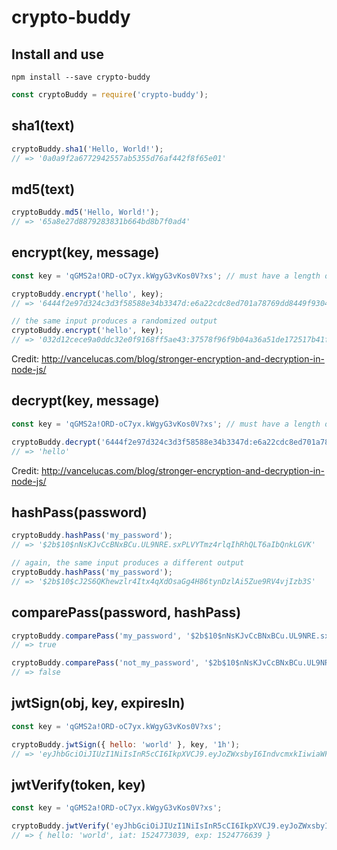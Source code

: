 # crypto-buddy

## Install and use

`npm install --save crypto-buddy`

```javascript
const cryptoBuddy = require('crypto-buddy');
```

## sha1(text)

```javascript
cryptoBuddy.sha1('Hello, World!');
// => '0a0a9f2a6772942557ab5355d76af442f8f65e01'
```

## md5(text)

```javascript
cryptoBuddy.md5('Hello, World!');
// => '65a8e27d8879283831b664bd8b7f0ad4'
```

## encrypt(key, message)

```javascript
const key = 'qGMS2a!ORD-oC7yx.kWgyG3vKos0V?xs'; // must have a length of 32

cryptoBuddy.encrypt('hello', key);
// => '6444f2e97d324c3d3f58588e34b3347d:e6a22cdc8ed701a78769dd8449f9304d'

// the same input produces a randomized output
cryptoBuddy.encrypt('hello', key);
// => '032d12cece9a0ddc32e0f9168ff5ae43:37578f96f9b04a36a51de172517b41f4'
```

Credit: http://vancelucas.com/blog/stronger-encryption-and-decryption-in-node-js/

## decrypt(key, message)

```javascript
const key = 'qGMS2a!ORD-oC7yx.kWgyG3vKos0V?xs'; // must have a length of 32

cryptoBuddy.decrypt('6444f2e97d324c3d3f58588e34b3347d:e6a22cdc8ed701a78769dd8449f9304d', key);
// => 'hello'
```

Credit: http://vancelucas.com/blog/stronger-encryption-and-decryption-in-node-js/


## hashPass(password)

```javascript
cryptoBuddy.hashPass('my_password');
// => '$2b$10$nNsKJvCcBNxBCu.UL9NRE.sxPLVYTmz4rlqIhRhQLT6aIbQnkLGVK'

// again, the same input produces a different output
cryptoBuddy.hashPass('my_password');
// => '$2b$10$cJ2S6QKhewzlr4Itx4qXdOsaGg4H86tynDzlAi5Zue9RV4vjIzb3S'
```

## comparePass(password, hashPass)

```javascript
cryptoBuddy.comparePass('my_password', '$2b$10$nNsKJvCcBNxBCu.UL9NRE.sxPLVYTmz4rlqIhRhQLT6aIbQnkLGVK');
// => true

cryptoBuddy.comparePass('not_my_password', '$2b$10$nNsKJvCcBNxBCu.UL9NRE.sxPLVYTmz4rlqIhRhQLT6aIbQnkLGVK');
// => false
```

## jwtSign(obj, key, expiresIn)

```javascript
const key = 'qGMS2a!ORD-oC7yx.kWgyG3vKos0V?xs';

cryptoBuddy.jwtSign({ hello: 'world' }, key, '1h');
// => 'eyJhbGciOiJIUzI1NiIsInR5cCI6IkpXVCJ9.eyJoZWxsbyI6IndvcmxkIiwiaWF0IjoxNTI0NzczMDM5LCJleHAiOjE1MjQ3NzY2Mzl9.hqRA1Ws2BJ6c_IiUzeS6t1ECBb6CzngcYefmIcxRSL8'
```

## jwtVerify(token, key)

```javascript
const key = 'qGMS2a!ORD-oC7yx.kWgyG3vKos0V?xs';

cryptoBuddy.jwtVerify('eyJhbGciOiJIUzI1NiIsInR5cCI6IkpXVCJ9.eyJoZWxsbyI6IndvcmxkIiwiaWF0IjoxNTI0NzczMDM5LCJleHAiOjE1MjQ3NzY2Mzl9.hqRA1Ws2BJ6c_IiUzeS6t1ECBb6CzngcYefmIcxRSL8', key)
// => { hello: 'world', iat: 1524773039, exp: 1524776639 }
```
